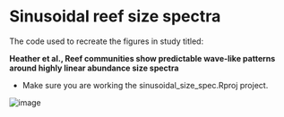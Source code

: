 # Sinusoidal reef size spectra

The code used to recreate the figures in study titled: 

**Heather et al., Reef communities show predictable wave-like patterns around highly linear abundance size spectra**

- Make sure you are working the sinusoidal_size_spec.Rproj project.



![image](https://user-images.githubusercontent.com/30920629/121997933-72fc9b00-cdee-11eb-9597-0a63e7c9b524.png) 
